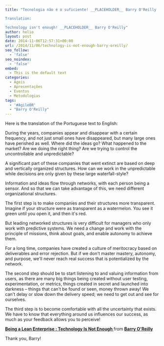 ```yaml
---
title: "Tecnologia não é o suficiente! __PLACEHOLDER__ Barry O'Reilly

Translation:

Technology isn't enough! __PLACEHOLDER__ Barry O'Reilly"
author: helio
layout: post
date: 2014-11-06T12:57:31+00:00
url: /2014/11/06/technology-is-not-enough-barry-oreilly/
seo_follow:
  - 'false'
seo_noindex:
  - 'false'
embed:
  - This is the default text
categories:
  - Ageis
  - Apresentações
  - Eventos
  - Metodologias
tags:
  - '#AgileBR'
  - "Barry O'Reilly"
---
```


Here is the translation of the Portuguese text to English:

During the years, companies appear and disappear with a certain frequency, and not just small ones have disappeared, but many large ones have perished as well. Where did the ideas go? What happened to the market? Are we doing the right thing? Are we trying to control the uncontrollable and unpredictable?

A significant part of these companies that went extinct are based on deep and vertically organized structures. How can we work in the unpredictable while decisions are only given by these large waterfall-style?

Information and ideas flow through networks, with each person being a sensor. And so that we can take advantage of this, we need different organizational structures.

The first step is to make companies and their structures more transparent. Imagine if your structure were as transparent as a watermelon. You see it green until you open it, and then it's red.

But leading networked structures is very difficult for managers who only work with predictive systems. We need a change and work with the principle of missions, think about goals, and enable autonomy to achieve them.

For a long time, companies have created a culture of meritocracy based on deliverables and error rejection. But if we don't master mastery, autonomy, and purpose, we'll never reach real success that is potentialized by the network.

The second step should be to start listening to and valuing information from users, as there are many big things being created without user testing, experimentation, or metrics, things created in secret and launched into darkness – things that can't be found or seen, money thrown away! We can't delay or slow down the delivery speed; we need to get out and see for ourselves.

The third step is to become comfortable with all the uncertainty that exists. We have to know that everything around us influences our success, as much as your feedback allows you to perceive!

<div style="margin-bottom:5px">
  <strong> <a href="//www.slideshare.net/barryoreilly/technology-is-not-enough-being-a-lean-enterprise" title="Being a Lean Enterprise : Technology Is Not Enough " target="_blank">Being a Lean Enterprise : Technology Is Not Enough </a> </strong> from <strong><a href="//www.slideshare.net/barryoreilly" target="_blank">Barry O'Reilly</a></strong>
</div>

Thank you, Barry!